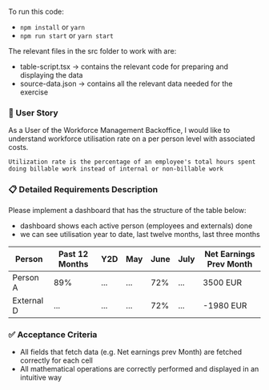 To run this code:

- `npm install` or `yarn`
- `npm run start` or `yarn start`

The relevant files in the src folder to work with are:
- table-script.tsx -> contains the relevant code for preparing and displaying the data
- source-data.json -> contains all the relevant data needed for the exercise

### 📗 User Story

As a User of the Workforce Management Backoffice, I would like to understand workforce utilisation rate on a per person level with associated costs.

    Utilization rate is the percentage of an employee's total hours spent doing billable work instead of internal or non-billable work

### 📋 Detailed Requirements Description

Please implement a dashboard that has the structure of the table below:

- dashboard shows each active person (employees and externals) done
- we can see utilisation year to date, last twelve months, last three months

| Person     | Past 12 Months | Y2D | May | June | July | Net Earnings Prev Month |
| ---------- | -------------- | --- | --- | ---- | ---- | ----------------------- |
| Person A   | 89%            | ... | ... | 72%  | ...  | 3500 EUR                |
| External D | ...            | ... | ... | 72%  | ...  | -1980 EUR               |

### ✅ Acceptance Criteria

- All fields that fetch data (e.g. Net earnings prev Month) are fetched correctly for each cell
- All mathematical operations are correctly performed and displayed in an intuitive way

